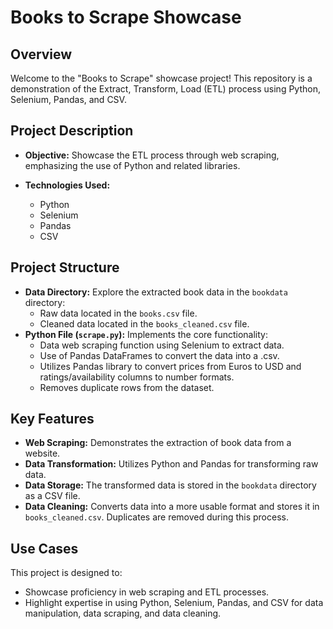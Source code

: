 # Books to Scrape Showcase

## Overview

Welcome to the "Books to Scrape" showcase project! This repository is a demonstration of the Extract, Transform, Load (ETL) process using Python, Selenium, Pandas, and CSV.

## Project Description

- **Objective:** Showcase the ETL process through web scraping, emphasizing the use of Python and related libraries.
  
- **Technologies Used:**
  - Python
  - Selenium
  - Pandas
  - CSV

## Project Structure

- **Data Directory:** Explore the extracted book data in the `bookdata` directory:
  - Raw data located in the `books.csv` file.
  - Cleaned data located in the `books_cleaned.csv` file.
- **Python File (`scrape.py`):** Implements the core functionality:
  - Data web scraping function using Selenium to extract data.
  - Use of Pandas DataFrames to convert the data into a .csv.
  - Utilizes Pandas library to convert prices from Euros to USD and ratings/availability columns to number formats.
  - Removes duplicate rows from the dataset.

## Key Features

- **Web Scraping:** Demonstrates the extraction of book data from a website.
- **Data Transformation:** Utilizes Python and Pandas for transforming raw data.
- **Data Storage:** The transformed data is stored in the `bookdata` directory as a CSV file.
- **Data Cleaning:** Converts data into a more usable format and stores it in `books_cleaned.csv`. Duplicates are removed during this process.

## Use Cases

This project is designed to:

- Showcase proficiency in web scraping and ETL processes.
- Highlight expertise in using Python, Selenium, Pandas, and CSV for data manipulation, data scraping, and data cleaning.